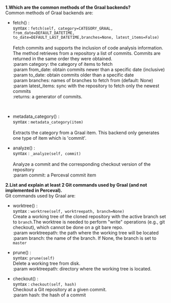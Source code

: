 
**1.Which are the common methods of the Graal backends?**<br />
  Common methods of Graal backends are: <br />
* fetch() :<br />
    syntax : ```fetch(self, category=CATEGORY_GRAAL, from_date=DEFAULT_DATETIME, to_date=DEFAULT_LAST_DATETIME,branches=None, latest_items=False)```<br /><br />
    Fetch commits and supports the inclusion of code analysis information. The method retrieves from a repository a list of commits. Commits are returned in the same order they were obtained.<br />
        :param category: the category of items to fetch<br />
        :param from_date: obtain commits newer than a specific date
            (inclusive)<br />
        :param to_date: obtain commits older than a specific date<br />
        :param branches: names of branches to fetch from (default: None)<br />
        :param latest_items: sync with the repository to fetch only the
            newest commits<br />
        :returns: a generator of commits. 
 <br />       
 
* metadata_category() :<br />
    syntax : ```metadata_category(item)```<br /><br />
    Extracts the category from a Graal item. This backend only generates one type of item which is 'commit'.<br />

* analyze() :<br />
    syntax : ```_analyze(self, commit)```<br /><br />
    Analyze a commit and the corresponding checkout version of the repository <br />
    :param commit: a Perceval commit item<br />
    
**2.List and explain at least 2 Git commands used by Graal (and not implemented in Perceval).**<br />
  Git commands used by Graal are: <br />
  * worktree() :<br />
    syntax : ```worktree(self, worktreepath, branch=None)```<br />
    Create a working tree of the cloned repository with the active branch set to `branch`.The worktree is needed to perform "write" operations (e.g., git checkout), which cannot be done on a git bare repo.<br />
        :param worktreepath: the path where the working tree will be located<br />
        :param branch: the name of the branch. If None, the branch is set to `master`<br />
    
  * prune() :<br />
    syntax: ```prune(self)``` <br />
    Delete a working tree from disk.<br />
    :param worktreepath: directory where the working tree is located.<br />

  * checkout() :<br />
    syntax : ```checkout(self, hash)```<br />
    Checkout a Git repository at a given commit.<br />
    :param hash: the hash of a commit<br />